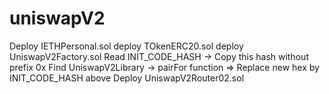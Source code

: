 # uniswapV2
Deploy IETHPersonal.sol
deploy TOkenERC20.sol
deploy UniswapV2Factory.sol
Read INIT_CODE_HASH -> Copy this hash without prefix 0x
Find UniswapV2Library -> pairFor function => Replace new hex by INIT_CODE_HASH above
Deploy UniswapV2Router02.sol
